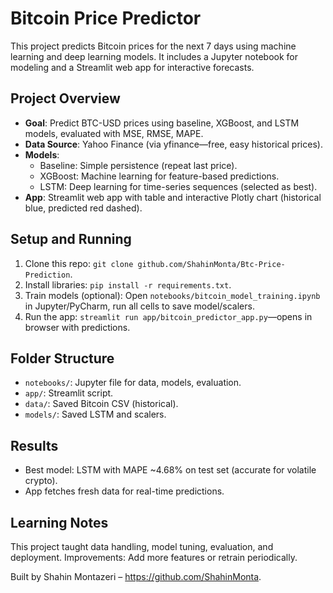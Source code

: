 # Bitcoin Price Predictor

This project predicts Bitcoin prices for the next 7 days using machine learning and deep learning models. It includes a Jupyter notebook for modeling and a Streamlit web app for interactive forecasts.

## Project Overview
- **Goal**: Predict BTC-USD prices using baseline, XGBoost, and LSTM models, evaluated with MSE, RMSE, MAPE.
- **Data Source**: Yahoo Finance (via yfinance—free, easy historical prices).
- **Models**: 
  - Baseline: Simple persistence (repeat last price).
  - XGBoost: Machine learning for feature-based predictions.
  - LSTM: Deep learning for time-series sequences (selected as best).
- **App**: Streamlit web app with table and interactive Plotly chart (historical blue, predicted red dashed).

## Setup and Running
1. Clone this repo: `git clone github.com/ShahinMonta/Btc-Price-Prediction`.
2. Install libraries: `pip install -r requirements.txt`.
3. Train models (optional): Open `notebooks/bitcoin_model_training.ipynb` in Jupyter/PyCharm, run all cells to save model/scalers.
4. Run the app: `streamlit run app/bitcoin_predictor_app.py`—opens in browser with predictions.

## Folder Structure
- `notebooks/`: Jupyter file for data, models, evaluation.
- `app/`: Streamlit script.
- `data/`: Saved Bitcoin CSV (historical).
- `models/`: Saved LSTM and scalers.

## Results
- Best model: LSTM with MAPE ~4.68% on test set (accurate for volatile crypto).
- App fetches fresh data for real-time predictions.

## Learning Notes
This project taught data handling, model tuning, evaluation, and deployment. Improvements: Add more features or retrain periodically.

Built by Shahin Montazeri – https://github.com/ShahinMonta.
